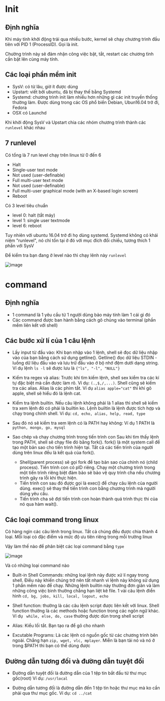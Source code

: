 # Init
## Định nghĩa
Khi máy tính khởi động trải qua nhiều bước, kernel sẽ chạy chương trình đầu tiên với PID 1 (ProcessID). Gọi là init.

Chường trình này sẽ đảm nhận công việc bật, tắt, restart các chương tình cần bật lên cùng máy tính.

## Các loại phần mềm init
- SysV: có từ lâu, giờ ít được dùng
- Upstart: viết bởi ubuntu, đã bị thay thế bằng Systemd
- Systemd: chương trình init làm nhiều hơn những gì các init truyền thống thường làm. Được dùng trong các OS phổ biến Debian, Ubun16.04 trở đi, Fedora
- OSX có Launchd

Khi khởi động SysV và Upstart chia các nhóm chương trình thành các `runlevel` khác nhau

## 7 runlevel
Có tổng là 7 run level chạy trên linux từ 0 đến 6
- Halt
- Single-user text mode
- Not used (user-definable)
- Full multi-user text mode
- Not used (user-definable)
- Full multi-user graphical mode (with an X-based login screen)
- Reboot

Có 3 level tiêu chuẩn
- level 0: halt (tắt máy)
- level 1: single user textmode
- level 6: reboot

Tuy nhiên với ubuntu 16.04 trở đi họ dùng systemd. Systemd không có khái niệm "runlevel", nó chỉ tồn tại ở đó với mục đích đối chiếu, tương thích 1 phần với SysV


Để kiểm tra bạn đang ở level nào thì chạy lênh này `runlevel`

![image](https://user-images.githubusercontent.com/45547213/68826887-66740600-06d2-11ea-99c6-c1bb02524976.png)

# command

## Định nghĩa
- 1 command là 1 yêu cầu từ 1 người dùng bảo máy tính làm 1 cái gì đó
- Các command được ban hành bằng cách gõ chúng vào terminal (phần mềm liên kết với shell)


## Các bước xử lí của 1 câu lệnh 
- Lấy input từ đầu vào: Khi bạn nhập vào 1 lệnh, shell sẽ đọc dữ liệu nhập vào của bạn bằng cách sử dụng getline(). Getline() đọc dữ liệu STDIN - luồng dữ liệu đầu vào và lưu trữ đầu vào ở bộ nhớ đệm dưới dạng string. Ví dụ lệnh `ls -l` sẽ được lưu là `{"ls", "-l", "NULL"}`

- Kiểm tra regex và alias: Trước khi tìm kiếm lệnh, shell sex kiểm tra các kí tự đặc biệt mà cần được làm rõ. Ví dụ: `(.,$,/,...)`. Shell cũng sẽ kiểm tra các alias. Alias là các phím tắt. Ví dụ `alias apple="cat"` thì khi gõ apple, shell sẽ hiểu đó là lệnh cat.

- Kiểm tra lệnh builtin. Nếu câu lệnh không phải là 1 alias thì shell sẽ kiểm tra xem lệnh đó có phải là builtin ko. Lệnh builtin là lệnh được tích hợp và chạy trong chính shell. Ví dụ: `cd, echo, alias, help, read, type`

- Sau đó nó sẽ kiểm tra xem lệnh có là PATH hay không: Ví dụ 1 PATH là `python, mongo, go, mysql`

- Sao chép và chạy chương trình trong tiến trình con Sau khi tìm thấy lệnh trong PATH, shell sẽ chạy file đó bằng fork(). fork() là một system call để tạo một bản sao cho tiến trình hiện tại. Tất cả các tiến trình của người dùng trên linux đều là kết quả của fork().

    + Shell(parent process) sẽ gọi fork để tạo bản sao của chính nó (child process). Tiến trình con có pID riêng. Chạy một chương trình trong một tiến trình riêng biệt đảm bảo sẽ bảo vệ quy trình cha nếu chương trình gây ra lỗi khi thực hiện.
    + Tiến trình con sau đó được gọi là exec() để chạy câu lệnh của người dùng. exec() sẽ thay thế tiến trình con bằng chương trình mà người dùng yêu cầu.
    + Tiến trình cha sẽ đợi tiến trình con hoàn thành quá trình thực thi của nó qua hàm wait().


## Các loại command trong linux
Có hàng ngìn các câu lênh trong linux. Tất cả chúng đều được chia thành 4 loại. Mỗi loại có đặc điểm và mức độ ưu tiên riêng trong mỗi trường linux

Vậy làm thế nào để phân biệt các loại command bằng `type`

![image](https://user-images.githubusercontent.com/45547213/68910829-bd86e300-0785-11ea-82ab-72f84cb2816b.png)

Và có những loại command nào

- Built-in Shell Commands: những loại lệnh này được xử lí ngay trong shell. Điều này khiến chúng trở nên tất nhanh vì lệnh này không sử dụng 1 phần mềm nào để chạy. Những lệnh builtin này thường đơn giản và làm những công việc bình thường chẳng hạn liệt kê file. 1 vài câu lệnh điển hình `cd, bg, jobs, kill, local, logout, echo`

- Shell function: thường là các câu lệnh script được liên kết với linux. Shell function thường là các methods hoặc function trong các ngôn ngữ khác. Ví dụ ` while, else, do, case` thường được dùn trong shell script

- Alias: Kiểu lối tắt. Bạn tạo ra để gõ cho nhanh

- Excutable Programs: Là các lệnh có nguồn gốc từ các chương trình bên ngoài. Chẳng hạn `zip, wget, vlc, mplayer`. Miễn là bạn tải nó và nó ở trong $PATH thì bạn có thể dùng được

## Đường dẫn tương đối và đường dẫn tuyệt đối
- Đường dẫn tuyệt đối là đường dẫn của 1 tệp tin bắt đầu từ thư mục gốc(root) Ví dụ: `/usr/local`

- Đường dẫn tương đối là đường dẫn đến 1 tệp tin hoặc thư mục mà ko cần phải qua thư mục gốc. Ví dụ: `cd ../cat`

